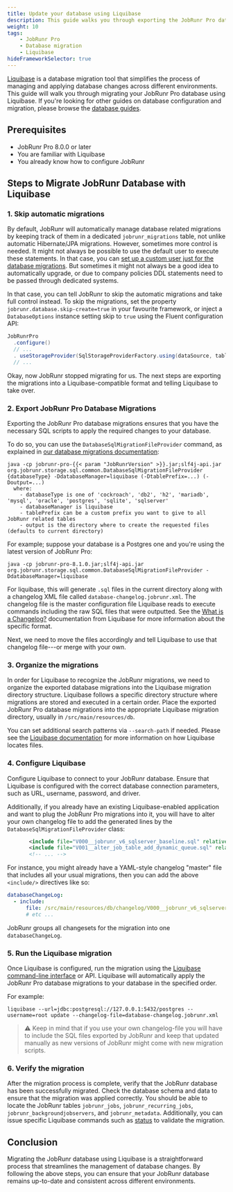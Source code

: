 ```yaml
---
title: Update your database using Liquibase
description: This guide walks you through exporting the JobRunr Pro database migrations, allowing you to seamlessly integrate them into your Liquibase migrations. By following these steps, you'll be able to execute the migrations through Liquibase effortlessly.
weight: 10
tags:
    - JobRunr Pro
    - Database migration
    - Liquibase
hideFrameworkSelector: true
---
```


[Liquibase](https://www.liquibase.org/) is a database migration tool that simplifies the process of managing and applying database changes across different environments. This guide will walk you through migrating your JobRunr Pro database using Liquibase. If you're looking for other guides on database configuration and migration, please browse the [database guides](/guides/database/).

## Prerequisites

- JobRunr Pro 8.0.0 or later
- You are familiar with Liquibase
- You already know how to configure JobRunr

## Steps to Migrate JobRunr Database with Liquibase

### 1. Skip automatic migrations

By default, JobRunr will automatically manage database related migrations by keeping track of them in a dedicated `jobrunr_migrations` table, not unlike automatic Hibernate/JPA migrations. However, sometimes more control is needed. It might not always be possible to use the default user to execute these statements. In that case, you can [set up a custom user just for the database migrations](/en/documentation/pro/database-migrations/#setup-a-custom-user-only-for-the-database-migrations). But sometimes it might not always be a good idea to automatically upgrade, or due to company policies DDL statements need to be passed through dedicated systems. 


In that case, you can tell JobRunr to skip the automatic migrations and take full control instead. To skip the migrations, set the property `jobrunr.database.skip-create=true` in your favourite framework, or inject a `DatabaseOptions` instance setting skip to `true` using the Fluent configuration API:

```java
JobRunrPro
  .configure()
  // ...
  . useStorageProvider(SqlStorageProviderFactory.using(dataSource, tablePrefix, new DatabaseOptions(true)))
  // ...
```

Okay, now JobRunr stopped migrating for us. The next steps are exporting the migrations into a Liquibase-compatible format and telling Liquibase to take over.


### 2. Export JobRunr Pro Database Migrations

Exporting the JobRunr Pro database migrations ensures that you have the necessary SQL scripts to apply the required changes to your database.

To do so, you can use the `DatabaseSqlMigrationFileProvider` command, as explained in [our database migrations documentation](/en/documentation/pro/database-migrations/):

```
java -cp jobrunr-pro-{{< param "JobRunrVersion" >}}.jar;slf4j-api.jar org.jobrunr.storage.sql.common.DatabaseSqlMigrationFileProvider {databaseType} -DdatabaseManager=liquibase (-DtablePrefix=...) (-Doutput=...)
  where:
    - databaseType is one of 'cockroach', 'db2', 'h2', 'mariadb', 'mysql', 'oracle', 'postgres', 'sqlite', 'sqlserver'
    - databaseManager is liquibase
    - tablePrefix can be a custom prefix you want to give to all JobRunr related tables 
    - output is the directory where to create the requested files (defaults to current directory)
```

For example; suppose your database is a Postgres one and you're using the latest version of JobRunr Pro:

```
java -cp jobrunr-pro-8.1.0.jar;slf4j-api.jar org.jobrunr.storage.sql.common.DatabaseSqlMigrationFileProvider -DdatabaseManager=liquibase
```

For liquibase, this will generate `.sql` files in the current directory along with a changelog XML file called `database-changelog.jobrunr.xml`. The changelog file is the master configuration file Liquibase reads to execute commands including the raw SQL files that were outputted. See the [What is a Changelog?](https://docs.liquibase.com/pro/user-guide-4-33/what-is-a-changelog) documentation from Liquibase for more information about the specific format.

Next, we need to move the files accordingly and tell Liquibase to use that changelog file---or merge with your own.

### 3. Organize the migrations

In order for Liquibase to recognize the JobRunr migrations, we need to organize the exported database migrations into the Liquibase migration directory structure. Liquibase follows a specific directory structure where migrations are stored and executed in a certain order. Place the exported JobRunr Pro database migrations into the appropriate Liquibase migration directory, usually in `/src/main/resources/db`.

You can set additional search patterns via `--search-path` if needed. Please see the [Liquibase documentation](https://docs.liquibase.com/pro/user-guide-4-33/how-does-liquibase-find-files) for more information on how Liquibase locates files. 

### 4. Configure Liquibase

Configure Liquibase to connect to your JobRunr database. Ensure that Liquibase is configured with the correct database connection parameters, such as URL, username, password, and driver.

Additionally, if you already have an existing Liquibase-enabled application and want to plug the JobRunr Pro migrations into it, you will have to alter your own changelog file to add the generated lines by the `DatabaseSqlMigrationFileProvider` class:

```xml
       <include file="V000__jobrunr_v6_sqlserver_baseline.sql" relativeToChangelogFile="true"/>
       <include file="V001__alter_job_table_add_dynamic_queue.sql" relativeToChangelogFile="true"/>
       <!-- ... -->
```

For instance, you might already have a YAML-style changelog "master" file that includes all your usual migrations, then you can add the above `<include/>` directives like so:

```yaml
databaseChangeLog:
  - include:
      file: /src/main/resources/db/changelog/V000__jobrunr_v6_sqlserver_baseline.sql
      # etc ...
```

JobRunr groups all changesets for the migration into one `databaseChangeLog`.

### 5. Run the Liquibase migration

Once Liquibase is configured, run the migration using the [Liquibase command-line interface](https://docs.liquibase.com/reference-guide/init-update-and-rollback-commands) or API. Liquibase will automatically apply the JobRunr Pro database migrations to your database in the specified order.

For example:

```
liquibase --url=jdbc:postgresql://127.0.0.1:5432/postgres --username=root update --changelog-file=database-changelog.jobrunr.xml
```

> ⚠️ Keep in mind that if you use your own changelog-file you will have to include the SQL files exported by JobRunr and keep that updated manually as new versions of JobRunr might come with new migration scripts.

### 6. Verify the migration

After the migration process is complete, verify that the JobRunr database has been successfully migrated. Check the database schema and data to ensure that the migration was applied correctly. You should be able to locate the JobRunr tables `jobrunr_jobs`, `jobrunr_recurring_jobs`, `jobrunr_backgroundjobservers`, and `jobrunr_metadata`. Additionally, you can issue specific Liquibase commands such as [status](https://docs.liquibase.com/reference-guide/database-inspection-change-tracking-and-utility-commands/status) to validate the migration. 

## Conclusion

Migrating the JobRunr database using Liquibase is a straightforward process that streamlines the management of database changes. By following the above steps, you can ensure that your JobRunr database remains up-to-date and consistent across different environments.

